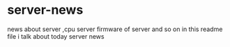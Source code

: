 # server-news
news about server ,cpu server firmware of server and so on
in this readme file i talk about today server news
